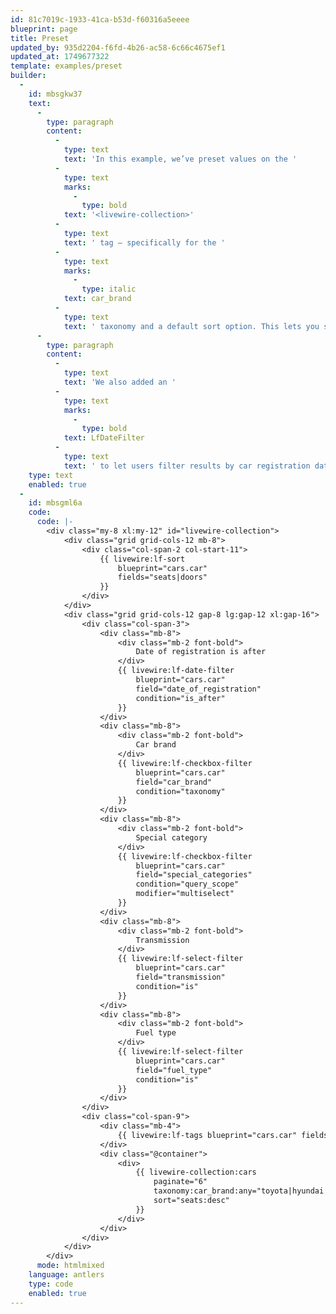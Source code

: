 ```yaml
---
id: 81c7019c-1933-41ca-b53d-f60316a5eeee
blueprint: page
title: Preset
updated_by: 935d2204-f6fd-4b26-ac58-6c66c4675ef1
updated_at: 1749677322
template: examples/preset
builder:
  -
    id: mbsgkw37
    text:
      -
        type: paragraph
        content:
          -
            type: text
            text: 'In this example, we’ve preset values on the '
          -
            type: text
            marks:
              -
                type: bold
            text: '<livewire-collection>'
          -
            type: text
            text: ' tag — specifically for the '
          -
            type: text
            marks:
              -
                type: italic
            text: car_brand
          -
            type: text
            text: ' taxonomy and a default sort option. This lets you see how the filters behave when values are already set.'
      -
        type: paragraph
        content:
          -
            type: text
            text: 'We also added an '
          -
            type: text
            marks:
              -
                type: bold
            text: LfDateFilter
          -
            type: text
            text: ' to let users filter results by car registration date.'
    type: text
    enabled: true
  -
    id: mbsgml6a
    code:
      code: |-
        <div class="my-8 xl:my-12" id="livewire-collection">
            <div class="grid grid-cols-12 mb-8">
                <div class="col-span-2 col-start-11">
                    {{ livewire:lf-sort
                        blueprint="cars.car"
                        fields="seats|doors"
                    }}
                </div>
            </div>
            <div class="grid grid-cols-12 gap-8 lg:gap-12 xl:gap-16">
                <div class="col-span-3">
                    <div class="mb-8">
                        <div class="mb-2 font-bold">
                            Date of registration is after
                        </div>
                        {{ livewire:lf-date-filter
                            blueprint="cars.car"
                            field="date_of_registration"
                            condition="is_after"
                        }}
                    </div>
                    <div class="mb-8">
                        <div class="mb-2 font-bold">
                            Car brand
                        </div>
                        {{ livewire:lf-checkbox-filter
                            blueprint="cars.car"
                            field="car_brand"
                            condition="taxonomy"
                        }}
                    </div>
                    <div class="mb-8">
                        <div class="mb-2 font-bold">
                            Special category
                        </div>
                        {{ livewire:lf-checkbox-filter
                            blueprint="cars.car"
                            field="special_categories"
                            condition="query_scope"
                            modifier="multiselect"
                        }}
                    </div>
                    <div class="mb-8">
                        <div class="mb-2 font-bold">
                            Transmission
                        </div>
                        {{ livewire:lf-select-filter
                            blueprint="cars.car"
                            field="transmission"
                            condition="is"
                        }}
                    </div>
                    <div class="mb-8">
                        <div class="mb-2 font-bold">
                            Fuel type
                        </div>
                        {{ livewire:lf-select-filter
                            blueprint="cars.car"
                            field="fuel_type"
                            condition="is"
                        }}
                    </div>
                </div>
                <div class="col-span-9">
                    <div class="mb-4">
                        {{ livewire:lf-tags blueprint="cars.car" fields="date_of_registration|car_brand|special_categories|transmission|fuel_type" }}
                    </div>
                    <div class="@container">
                        <div>
                            {{ livewire-collection:cars 
                                paginate="6"
                                taxonomy:car_brand:any="toyota|hyundai|vw"
                                sort="seats:desc"
                            }}
                        </div>
                    </div>
                </div>
            </div>
        </div>
      mode: htmlmixed
    language: antlers
    type: code
    enabled: true
---
```

